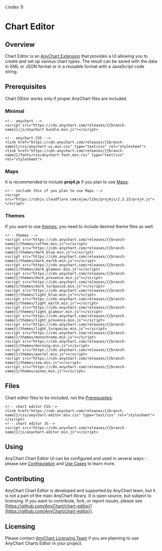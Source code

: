 {:index 1}
# Chart Editor

## Overview

Chart Editor is an [AnyChart Extension](../Quick_Start/Modules#extensions) that provides a UI allowing you to create and set up various chart types. The result can be saved with the data in XML or JSON format or in a reusable format with a JavaScript code string.

## Prerequisites

Chart DEitor works only if proper AnyChart files are included.

### Minimal

```
<!-- anychart -->
<script src="https://cdn.anychart.com/releases/{{branch-name}}/js/anychart-bundle.min.js"></script>

<!-- anychart CSS -->
<link href="https://cdn.anychart.com/releases/{{branch-name}}/css/anychart-ui.min.css" type="text/css" rel="stylesheet">
<link href="https://cdn.anychart.com/releases/{{branch-name}}/fonts/css/anychart-font.min.css" type="text/css" rel="stylesheet">
```

### Maps

It is recommended to include **proj4.js** if you plan to use [Maps](../Maps/):

```
<!-- include this if you plan to use Maps -->
<script src="https://cdnjs.cloudflare.com/ajax/libs/proj4js/2.3.15/proj4.js"></script>
```

### Themes

If you want to use [themes](../Appearance_Settings/Themes), you need to include desired theme files as well:

```
<!-- themes -->
<script src="https://cdn.anychart.com/releases/{{branch-name}}/themes/coffee.min.js"></script>
<script src="https://cdn.anychart.com/releases/{{branch-name}}/themes/dark_blue.min.js"></script>
<script src="https://cdn.anychart.com/releases/{{branch-name}}/themes/dark_earth.min.js"></script>
<script src="https://cdn.anychart.com/releases/{{branch-name}}/themes/dark_glamour.min.js"></script>
<script src="https://cdn.anychart.com/releases/{{branch-name}}/themes/dark_provence.min.js"></script>
<script src="https://cdn.anychart.com/releases/{{branch-name}}/themes/dark_turquoise.min.js"></script>
<script src="https://cdn.anychart.com/releases/{{branch-name}}/themes/light_blue.min.js"></script>
<script src="https://cdn.anychart.com/releases/{{branch-name}}/themes/light_earth.min.js"></script>
<script src="https://cdn.anychart.com/releases/{{branch-name}}/themes/light_glamour.min.js"></script>
<script src="https://cdn.anychart.com/releases/{{branch-name}}/themes/light_provence.min.js"></script>
<script src="https://cdn.anychart.com/releases/{{branch-name}}/themes/light_turquoise.min.js"></script>
<script src="https://cdn.anychart.com/releases/{{branch-name}}/themes/monochrome.min.js"></script>
<script src="https://cdn.anychart.com/releases/{{branch-name}}/themes/morning.min.js"></script>
<script src="https://cdn.anychart.com/releases/{{branch-name}}/themes/pastel.min.js"></script>
<script src="https://cdn.anychart.com/releases/{{branch-name}}/themes/sea.min.js"></script>
<script src="https://cdn.anychart.com/releases/{{branch-name}}/themes/wines.min.js"></script>
```

## Files

Chart editor files to be included, not the [Prerequisites](#prerequisites):

```
<!-- chart editor CSS-->
<link href="https://cdn.anychart.com/releases/{{branch-name}}/css/anychart-editor.min.css" type="text/css" rel="stylesheet"></script>
<!-- chart editor JS-->
<script src="https://cdn.anychart.com/releases/{{branch-name}}/js/anychart-editor.min.js"></script>
```

## Using

AnyChart Chart Editor UI can be configured and used in several ways - please see [Configuration](Configuration) and [Use Cases](Use_Cases) to learn more.

## Contributing

AnyChart Chart Editor is developed and supported by AnyChart team, but it is not a part of the main AnyChart library. It is open source, but subject to licensing. If you want to contribute, fork, or report issues, please see [https://github.com/AnyChart/chart-editor/](https://github.com/AnyChart/chart-editor/).

## Licensing

Please contact [AnyChart Licensing Team](mailto:sales@anychart.com) if you are planning to use AnyChart Charts Editor in your project.